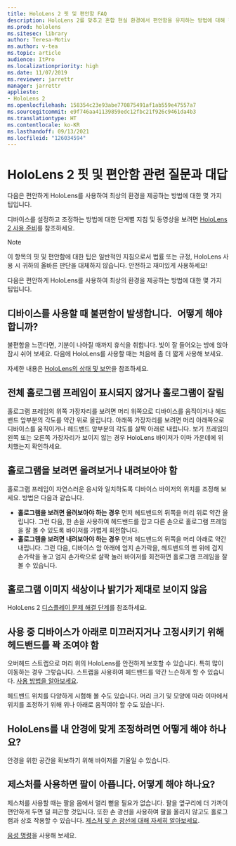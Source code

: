 ```yaml
---
title: HoloLens 2 핏 및 편안함 FAQ
description: HoloLens 2를 맞추고 혼합 현실 환경에서 편안함을 유지하는 방법에 대해 질문과 대답에 대한 최신 답변을 확인하세요.
ms.prod: hololens
ms.sitesec: library
author: Teresa-Motiv
ms.author: v-tea
ms.topic: article
audience: ItPro
ms.localizationpriority: high
ms.date: 11/07/2019
ms.reviewer: jarrettr
manager: jarrettr
appliesto:
- HoloLens 2
ms.openlocfilehash: 158354c23e93abe770875491af1ab559e47557a7
ms.sourcegitcommit: e9f746aa41139859edc12fbc21f926c9461da4b3
ms.translationtype: HT
ms.contentlocale: ko-KR
ms.lasthandoff: 09/13/2021
ms.locfileid: "126034594"
---
```

# <a name="hololens-2-fit-and-comfort-frequently-asked-questions"></a>HoloLens 2 핏 및 편안함 관련 질문과 대답

다음은 편안하게 HoloLens를 사용하여 최상의 환경을 제공하는 방법에 대한 몇 가지 팁입니다.

디바이스를 설정하고 조정하는 방법에 대한 단계별 지침 및 동영상을 보려면 [HoloLens 2 사용 준비](hololens2-setup.md)를 참조하세요.

> [!NOTE]
> 이 항목의 핏 및 편안함에 대한 팁은 일반적인 지침으로서 법률 또는 규정, HoloLens 사용 시 귀하의 올바른 판단을 대체하지 않습니다. 안전하고 재미있게 사용하세요!

다음은 편안하게 HoloLens를 사용하여 최상의 환경을 제공하는 방법에 대한 몇 가지 팁입니다.

## <a name="im-experiencing-discomfort-when-i-use-my-device-what-should-i-do"></a>디바이스를 사용할 때 불편함이 발생합니다.   어떻게 해야 합니까?

불편함을 느낀다면, 기분이 나아질 때까지 휴식을 취합니다. 빛이 잘 들어오는 방에 앉아 잠시 쉬어 보세요. 다음에 HoloLens를 사용할 때는 처음에 좀 더 짧게 사용해 보세요.

자세한 내용은 [HoloLens의 상태 및 보안](https://go.microsoft.com/fwlink/p/?LinkId=746661)을 참조하세요.

## <a name="i-cant-see-the-whole-holographic-frame-or-my-holograms-are-cut-off"></a>전체 홀로그램 프레임이 표시되지 않거나 홀로그램이 잘림

홀로그램 프레임의 위쪽 가장자리를 보려면 머리 위쪽으로 디바이스를 움직이거나 헤드밴드 앞부분의 각도를 약간 위로 올립니다. 아래쪽 가장자리를 보려면 머리 아래쪽으로 디바이스를 움직이거나 헤드밴드 앞부분의 각도를 살짝 아래로 내립니다. 보기 프레임의 왼쪽 또는 오른쪽 가장자리가 보이지 않는 경우 HoloLens 바이저가 이마 가운데에 위치했는지 확인하세요.

## <a name="i-need-to-look-up-or-down-to-see-holograms"></a>홀로그램을 보려면 올려보거나 내려보아야 함

홀로그램 프레임이 자연스러운 응시와 일치하도록 디바이스 바이저의 위치를 조정해 보세요. 방법은 다음과 같습니다.

- **홀로그램을 보려면 올려보아야 하는 경우** 먼저 헤드밴드의 뒤쪽을 머리 위로 약간 올립니다. 그런 다음, 한 손을 사용하여 헤드밴드를 잡고 다른 손으로 홀로그램 프레임을 잘 볼 수 있도록 바이저를 가볍게 회전합니다.
- **홀로그램을 보려면 내려보아야 하는 경우** 먼저 헤드밴드의 뒤쪽을 머리 아래로 약간 내립니다. 그런 다음, 디바이스 암 아래에 엄지 손가락을, 헤드밴드의 맨 위에 검지 손가락을 놓고 엄지 손가락으로 살짝 눌러 바이저를 회전하면 홀로그램 프레임을 잘 볼 수 있습니다.

## <a name="hologram-image-color-or-brightness-does-not-look-right"></a>홀로그램 이미지 색상이나 밝기가 제대로 보이지 않음

HoloLens 2 [디스플레이 문제 해결 단계](hololens2-display.md)를 참조하세요.

## <a name="the-device-slides-down-when-im-using-it-or-i-need-to-make-the-headband-too-tight-to-keep-it-secure"></a>사용 중 디바이스가 아래로 미끄러지거나 고정시키기 위해 헤드밴드를 꽉 조여야 함

오버헤드 스트랩으로 머리 위의 HoloLens를 안전하게 보호할 수 있습니다. 특히 많이 이동하는 경우 그렇습니다. 스트랩을 사용하여 헤드밴드를 약간 느슨하게 할 수 있습니다. [사용 방법을 알아보세요](hololens2-setup.md#adjust-fit).

헤드밴드 위치를 다양하게 시험해 볼 수도 있습니다. 머리 크기 및 모양에 따라 이마에서 위치를 조정하기 위해 위나 아래로 움직여야 할 수도 있습니다.

## <a name="how-can-i-adjust-hololens-to-fit-with-my-glasses"></a>HoloLens를 내 안경에 맞게 조정하려면 어떻게 해야 하나요?

안경을 위한 공간을 확보하기 위해 바이저를 기울일 수 있습니다.

## <a name="my-arm-gets-tired-when-i-use-gestures-what-can-i-do"></a>제스처를 사용하면 팔이 아픕니다. 어떻게 해야 하나요?

제스처를 사용할 때는 팔을 몸에서 멀리 뻗을 필요가 없습니다. 팔을 옆구리에 더 가까이 편안하게 두면 덜 피곤할 것입니다. 또한 손 광선을 사용하여 팔을 올리지 않고도 홀로그램과 상호 작용할 수 있습니다. [제스처 및 손 광선에 대해 자세히 알아보세요](hololens2-basic-usage.md#the-hand-tracking-frame).

[음성 명령](hololens-cortana.md)을 사용해 보세요.
